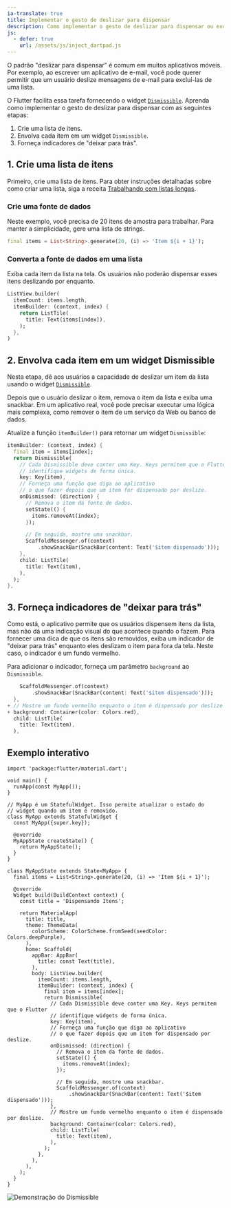```yaml
---
ia-translate: true
title: Implementar o gesto de deslizar para dispensar
description: Como implementar o gesto de deslizar para dispensar ou excluir.
js:
  - defer: true
    url: /assets/js/inject_dartpad.js
---
```


<?code-excerpt path-base="cookbook/gestures/dismissible"?>

O padrão "deslizar para dispensar" é comum em muitos aplicativos móveis.
Por exemplo, ao escrever um aplicativo de e-mail,
você pode querer permitir que um usuário deslize mensagens de e-mail
para excluí-las de uma lista.

O Flutter facilita essa tarefa fornecendo o
widget [`Dismissible`][].
Aprenda como implementar o gesto de deslizar para dispensar com as seguintes etapas:

  1. Crie uma lista de itens.
  2. Envolva cada item em um widget `Dismissible`.
  3. Forneça indicadores de "deixar para trás".

## 1. Crie uma lista de itens

Primeiro, crie uma lista de itens. Para obter instruções detalhadas
sobre como criar uma lista,
siga a receita [Trabalhando com listas longas][].

### Crie uma fonte de dados

Neste exemplo,
você precisa de 20 itens de amostra para trabalhar.
Para manter a simplicidade, gere uma lista de strings.

<?code-excerpt "lib/main.dart (Items)"?>
```dart
final items = List<String>.generate(20, (i) => 'Item ${i + 1}');
```

### Converta a fonte de dados em uma lista

Exiba cada item da lista na tela. Os usuários não
poderão dispensar esses itens deslizando por enquanto.

<?code-excerpt "lib/step1.dart (ListView)" replace="/^body: //g;/^\),$/)/g"?>
```dart
ListView.builder(
  itemCount: items.length,
  itemBuilder: (context, index) {
    return ListTile(
      title: Text(items[index]),
    );
  },
)
```

## 2. Envolva cada item em um widget Dismissible

Nesta etapa,
dê aos usuários a capacidade de deslizar um item da lista usando o
widget [`Dismissible`][].

Depois que o usuário deslizar o item,
remova o item da lista e exiba uma snackbar.
Em um aplicativo real, você pode precisar executar uma lógica mais complexa,
como remover o item de um serviço da Web ou banco de dados.

Atualize a função `itemBuilder()` para retornar um widget `Dismissible`:

<?code-excerpt "lib/step2.dart (Dismissible)"?>
```dart
itemBuilder: (context, index) {
  final item = items[index];
  return Dismissible(
    // Cada Dismissible deve conter uma Key. Keys permitem que o Flutter
    // identifique widgets de forma única.
    key: Key(item),
    // Forneça uma função que diga ao aplicativo
    // o que fazer depois que um item for dispensado por deslize.
    onDismissed: (direction) {
      // Remova o item da fonte de dados.
      setState(() {
        items.removeAt(index);
      });

      // Em seguida, mostre uma snackbar.
      ScaffoldMessenger.of(context)
          .showSnackBar(SnackBar(content: Text('$item dispensado')));
    },
    child: ListTile(
      title: Text(item),
    ),
  );
},
```

## 3. Forneça indicadores de "deixar para trás"

Como está,
o aplicativo permite que os usuários dispensem itens da lista, mas não
dá uma indicação visual do que acontece quando o fazem.
Para fornecer uma dica de que os itens são removidos,
exiba um indicador de "deixar para trás" enquanto eles
deslizam o item para fora da tela. Neste caso,
o indicador é um fundo vermelho.

Para adicionar o indicador,
forneça um parâmetro `background` ao `Dismissible`.


```dart diff
    ScaffoldMessenger.of(context)
        .showSnackBar(SnackBar(content: Text('$item dispensado')));
  },
+ // Mostre um fundo vermelho enquanto o item é dispensado por deslize.
+ background: Container(color: Colors.red),
  child: ListTile(
    title: Text(item),
  ),
```

## Exemplo interativo

<?code-excerpt "lib/main.dart"?>
```dartpad title="Exemplo prático de deslizar para dispensar do Flutter no DartPad" run="true"
import 'package:flutter/material.dart';

void main() {
  runApp(const MyApp());
}

// MyApp é um StatefulWidget. Isso permite atualizar o estado do
// widget quando um item é removido.
class MyApp extends StatefulWidget {
  const MyApp({super.key});

  @override
  MyAppState createState() {
    return MyAppState();
  }
}

class MyAppState extends State<MyApp> {
  final items = List<String>.generate(20, (i) => 'Item ${i + 1}');

  @override
  Widget build(BuildContext context) {
    const title = 'Dispensando Itens';

    return MaterialApp(
      title: title,
      theme: ThemeData(
        colorScheme: ColorScheme.fromSeed(seedColor: Colors.deepPurple),
      ),
      home: Scaffold(
        appBar: AppBar(
          title: const Text(title),
        ),
        body: ListView.builder(
          itemCount: items.length,
          itemBuilder: (context, index) {
            final item = items[index];
            return Dismissible(
              // Cada Dismissible deve conter uma Key. Keys permitem que o Flutter
              // identifique widgets de forma única.
              key: Key(item),
              // Forneça uma função que diga ao aplicativo
              // o que fazer depois que um item for dispensado por deslize.
              onDismissed: (direction) {
                // Remova o item da fonte de dados.
                setState(() {
                  items.removeAt(index);
                });

                // Em seguida, mostre uma snackbar.
                ScaffoldMessenger.of(context)
                    .showSnackBar(SnackBar(content: Text('$item dispensado')));
              },
              // Mostre um fundo vermelho enquanto o item é dispensado por deslize.
              background: Container(color: Colors.red),
              child: ListTile(
                title: Text(item),
              ),
            );
          },
        ),
      ),
    );
  }
}
```

<noscript>
  <img src="/assets/images/docs/cookbook/dismissible.gif" alt="Demonstração do Dismissible" class="site-mobile-screenshot" />
</noscript>


[`Dismissible`]: {{site.api}}/flutter/widgets/Dismissible-class.html
[Trabalhando com listas longas]: /cookbook/lists/long-lists
